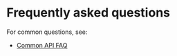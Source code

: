 <!-- START_METADATA
---
sidebar_label: FAQ
sidebar_position: 130
description: Frequently asked questions for the ePayment API.
pagination_next: null
pagination_prev: null
---
END_METADATA -->

# Frequently asked questions

For common questions, see:

* [Common API FAQ](https://developer.vippsmobilepay.com/docs/vipps-developers/faqs)
